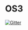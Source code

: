 # OS3

[![Gitter](https://badges.gitter.im/dyuma_os3/Lobby.svg)](https://gitter.im/dyuma_os3/Lobby?utm_source=badge&utm_medium=badge&utm_campaign=pr-badge&utm_content=badge)